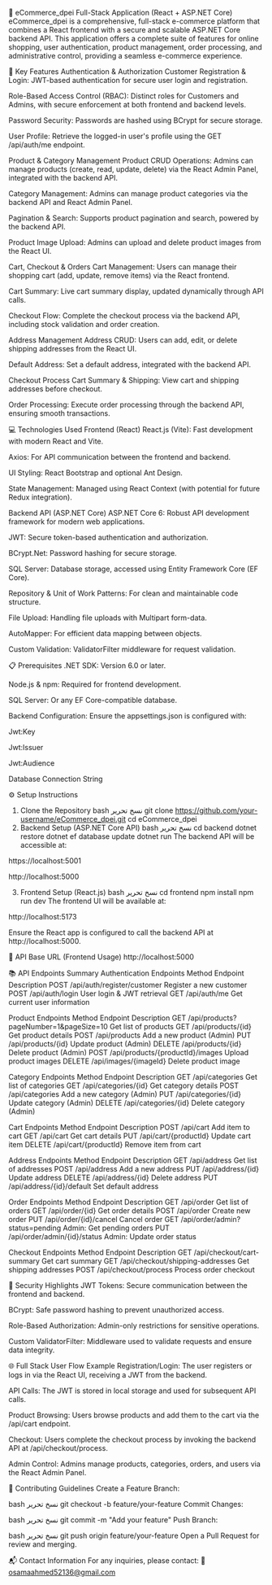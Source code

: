 🛒 eCommerce_dpei Full-Stack Application (React + ASP.NET Core)
eCommerce_dpei is a comprehensive, full-stack e-commerce platform that combines a React frontend with a secure and scalable ASP.NET Core backend API. This application offers a complete suite of features for online shopping, user authentication, product management, order processing, and administrative control, providing a seamless e-commerce experience.

🚀 Key Features
Authentication & Authorization
Customer Registration & Login: JWT-based authentication for secure user login and registration.

Role-Based Access Control (RBAC): Distinct roles for Customers and Admins, with secure enforcement at both frontend and backend levels.

Password Security: Passwords are hashed using BCrypt for secure storage.

User Profile: Retrieve the logged-in user's profile using the GET /api/auth/me endpoint.

Product & Category Management
Product CRUD Operations: Admins can manage products (create, read, update, delete) via the React Admin Panel, integrated with the backend API.

Category Management: Admins can manage product categories via the backend API and React Admin Panel.

Pagination & Search: Supports product pagination and search, powered by the backend API.

Product Image Upload: Admins can upload and delete product images from the React UI.

Cart, Checkout & Orders
Cart Management: Users can manage their shopping cart (add, update, remove items) via the React frontend.

Cart Summary: Live cart summary display, updated dynamically through API calls.

Checkout Flow: Complete the checkout process via the backend API, including stock validation and order creation.

Address Management
Address CRUD: Users can add, edit, or delete shipping addresses from the React UI.

Default Address: Set a default address, integrated with the backend API.

Checkout Process
Cart Summary & Shipping: View cart and shipping addresses before checkout.

Order Processing: Execute order processing through the backend API, ensuring smooth transactions.

💻 Technologies Used
Frontend (React)
React.js (Vite): Fast development with modern React and Vite.

Axios: For API communication between the frontend and backend.

UI Styling: React Bootstrap and optional Ant Design.

State Management: Managed using React Context (with potential for future Redux integration).

Backend API (ASP.NET Core)
ASP.NET Core 6: Robust API development framework for modern web applications.

JWT: Secure token-based authentication and authorization.

BCrypt.Net: Password hashing for secure storage.

SQL Server: Database storage, accessed using Entity Framework Core (EF Core).

Repository & Unit of Work Patterns: For clean and maintainable code structure.

File Upload: Handling file uploads with Multipart form-data.

AutoMapper: For efficient data mapping between objects.

Custom Validation: ValidatorFilter middleware for request validation.

📋 Prerequisites
.NET SDK: Version 6.0 or later.

Node.js & npm: Required for frontend development.

SQL Server: Or any EF Core-compatible database.

Backend Configuration: Ensure the appsettings.json is configured with:

Jwt:Key

Jwt:Issuer

Jwt:Audience

Database Connection String

⚙️ Setup Instructions
1. Clone the Repository
bash
نسخ
تحرير
git clone https://github.com/your-username/eCommerce_dpei.git
cd eCommerce_dpei
2. Backend Setup (ASP.NET Core API)
bash
نسخ
تحرير
cd backend
dotnet restore
dotnet ef database update
dotnet run
The backend API will be accessible at:

https://localhost:5001

http://localhost:5000

3. Frontend Setup (React.js)
bash
نسخ
تحرير
cd frontend
npm install
npm run dev
The frontend UI will be available at:

http://localhost:5173

Ensure the React app is configured to call the backend API at http://localhost:5000.

📡 API Base URL (Frontend Usage)
http://localhost:5000

📚 API Endpoints Summary
Authentication Endpoints
Method	Endpoint	Description
POST	/api/auth/register/customer	Register a new customer
POST	/api/auth/login	User login & JWT retrieval
GET	/api/auth/me	Get current user information

Product Endpoints
Method	Endpoint	Description
GET	/api/products?pageNumber=1&pageSize=10	Get list of products
GET	/api/products/{id}	Get product details
POST	/api/products	Add a new product (Admin)
PUT	/api/products/{id}	Update product (Admin)
DELETE	/api/products/{id}	Delete product (Admin)
POST	/api/products/{productId}/images	Upload product images
DELETE	/api/images/{imageId}	Delete product image

Category Endpoints
Method	Endpoint	Description
GET	/api/categories	Get list of categories
GET	/api/categories/{id}	Get category details
POST	/api/categories	Add a new category (Admin)
PUT	/api/categories/{id}	Update category (Admin)
DELETE	/api/categories/{id}	Delete category (Admin)

Cart Endpoints
Method	Endpoint	Description
POST	/api/cart	Add item to cart
GET	/api/cart	Get cart details
PUT	/api/cart/{productId}	Update cart item
DELETE	/api/cart/{productId}	Remove item from cart

Address Endpoints
Method	Endpoint	Description
GET	/api/address	Get list of addresses
POST	/api/address	Add a new address
PUT	/api/address/{id}	Update address
DELETE	/api/address/{id}	Delete address
PUT	/api/address/{id}/default	Set default address

Order Endpoints
Method	Endpoint	Description
GET	/api/order	Get list of orders
GET	/api/order/{id}	Get order details
POST	/api/order	Create new order
PUT	/api/order/{id}/cancel	Cancel order
GET	/api/order/admin?status=pending	Admin: Get pending orders
PUT	/api/order/admin/{id}/status	Admin: Update order status

Checkout Endpoints
Method	Endpoint	Description
GET	/api/checkout/cart-summary	Get cart summary
GET	/api/checkout/shipping-addresses	Get shipping addresses
POST	/api/checkout/process	Process order checkout

🔐 Security Highlights
JWT Tokens: Secure communication between the frontend and backend.

BCrypt: Safe password hashing to prevent unauthorized access.

Role-Based Authorization: Admin-only restrictions for sensitive operations.

Custom ValidatorFilter: Middleware used to validate requests and ensure data integrity.

🌐 Full Stack User Flow Example
Registration/Login: The user registers or logs in via the React UI, receiving a JWT from the backend.

API Calls: The JWT is stored in local storage and used for subsequent API calls.

Product Browsing: Users browse products and add them to the cart via the /api/cart endpoint.

Checkout: Users complete the checkout process by invoking the backend API at /api/checkout/process.

Admin Control: Admins manage products, categories, orders, and users via the React Admin Panel.

🤝 Contributing Guidelines
Create a Feature Branch:

bash
نسخ
تحرير
git checkout -b feature/your-feature
Commit Changes:

bash
نسخ
تحرير
git commit -m "Add your feature"
Push Branch:

bash
نسخ
تحرير
git push origin feature/your-feature
Open a Pull Request for review and merging.

📬 Contact Information
For any inquiries, please contact:
📧 osamaahmed52136@gmail.com

